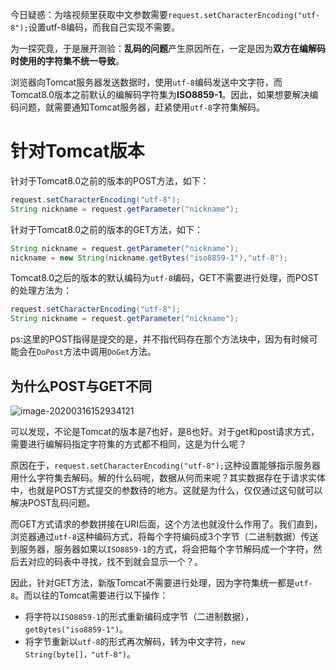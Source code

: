 今日疑惑：为啥视频里获取中文参数需要`request.setCharacterEncoding("utf-8");`设置utf-8编码，而我自己实现不需要。

为一探究竟，于是展开测验：**乱码的问题**产生原因所在，一定是因为**双方在编解码时使用的字符集不统一导致**。

浏览器向Tomcat服务器发送数据时，使用`utf-8`编码发送中文字符，而Tomcat8.0版本之前默认的编解码字符集为**ISO8859-1**。因此，如果想要解决编码问题，就需要通知Tomcat服务器，赶紧使用`utf-8`字符集解码。

# 针对Tomcat版本

针对于Tomcat8.0之前的版本的POST方法，如下：

```java
request.setCharacterEncoding("utf-8");
String nickname = request.getParameter("nickname");
```

针对于Tomcat8.0之前的版本的GET方法，如下：

```java
String nickname = request.getParameter("nickname");
nickname = new String(nickname.getBytes("iso8859-1"),"utf-8");
```

Tomcat8.0之后的版本的默认编码为`utf-8`编码，GET不需要进行处理，而POST的处理方法为：

```java
request.setCharacterEncoding("utf-8");
String nickname = request.getParameter("nickname");
```

ps:这里的POST指得是提交的是，并不指代码存在那个方法块中，因为有时候可能会在`DoPost`方法中调用`DoGet`方法。

## 为什么POST与GET不同

![image-20200316152934121](C:\Users\13327\AppData\Roaming\Typora\typora-user-images\image-20200316152934121.png)

可以发现，不论是Tomcat的版本是7也好，是8也好。对于get和post请求方式，需要进行编解码指定字符集的方式都不相同，这是为什么呢？

原因在于，`request.setCharacterEncoding("utf-8");`这种设置能够指示服务器用什么字符集去解码。解的什么码呢，数据从何而来呢？其实数据存在于请求实体中，也就是POST方式提交的参数待的地方。这就是为什么，仅仅通过这句就可以解决POST乱码问题。

而GET方式请求的参数拼接在URI后面，这个方法也就没什么作用了。我们直到，浏览器通过`utf-8`这种编码方式，将每个字符编码成3个字节（二进制数据）传送到服务器，服务器如果以`ISO8859-1`的方式，将会把每个字节解码成一个字符，然后去对应的码表中寻找，找不到就会显示一个？。

因此，针对GET方法，新版Tomcat不需要进行处理，因为字符集统一都是`utf-8`。而以往的Tomcat需要进行以下操作：

- 将字符以`ISO8859-1`的形式重新编码成字节（二进制数据），`getBytes("iso8859-1")`。
- 将字节重新以`utf-8`的形式再次解码，转为中文字符，`new String(byte[]，"utf-8")`。

